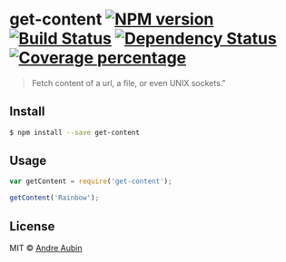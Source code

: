 # get-content [![NPM version][npm-image]][npm-url] [![Build Status][travis-image]][travis-url] [![Dependency Status][daviddm-image]][daviddm-url] [![Coverage percentage][coveralls-image]][coveralls-url]
> Fetch content of a url, a file, or even UNIX sockets.&#34;


## Install

```sh
$ npm install --save get-content
```


## Usage

```js
var getContent = require('get-content');

getContent('Rainbow');
```

## License

MIT © [Andre Aubin](andral.kiwi)


[npm-image]: https://badge.fury.io/js/get-content.svg
[npm-url]: https://npmjs.org/package/get-content
[travis-image]: https://travis-ci.org/lambda2/get-content.svg?branch=master
[travis-url]: https://travis-ci.org/lambda2/get-content
[daviddm-image]: https://david-dm.org/lambda2/get-content.svg?theme=shields.io
[daviddm-url]: https://david-dm.org/lambda2/get-content
[coveralls-image]: https://coveralls.io/repos/lambda2/get-content/badge.svg
[coveralls-url]: https://coveralls.io/r/lambda2/get-content
